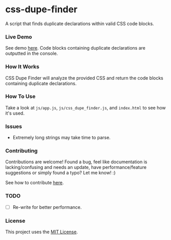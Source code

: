 # css-dupe-finder

A script that finds duplicate declarations within valid CSS code blocks.

### Live Demo

See demo [here](https://cgabriel5.github.io/css-dupe-finder/). Code blocks containing duplicate declarations are outputted in the console.

### How It Works

CSS Dupe Finder will analyze the provided CSS and return the code blocks containing duplicate declarations.

### How To Use

Take a look at `js/app.js`, `js/css_dupe_finder.js`, and `index.html` to see how it's used. 

### Issues

* Extremely long strings may take time to parse. 

### Contributing

Contributions are welcome! Found a bug, feel like documentation is lacking/confusing and needs an update, have performance/feature suggestions or simply found a typo? Let me know! :)

See how to contribute [here](https://github.com/cgabriel5/css-dupe-finder/blob/master/CONTRIBUTING.md).

### TODO

- [ ] Re-write for better performance.

### License

This project uses the [MIT License](https://github.com/cgabriel5/css-dupe-finder/blob/master/LICENSE.txt).

